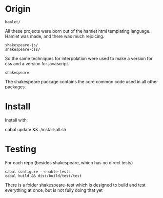 # Origin

    hamlet/

All these projects were born out of the hamlet html templating language.
Hamlet was made, and there was much rejoicing.

    shakespeare-js/
    shakespeare-css/

So the same techniques for interpolation were used to make a version for css and a version for javascript.

    shakespeare

The shakespeare package contains the core common code used in all other packages.

# Install

Install with:

   cabal update && ./install-all.sh

# Testing

For each repo (besides shakespeare, which has no direct tests)

    cabal configure --enable-tests
    cabal build && dist/build/test/test

There is a folder shakespeare-test which is designed to build and test everything at once, but is not fully doing that yet
